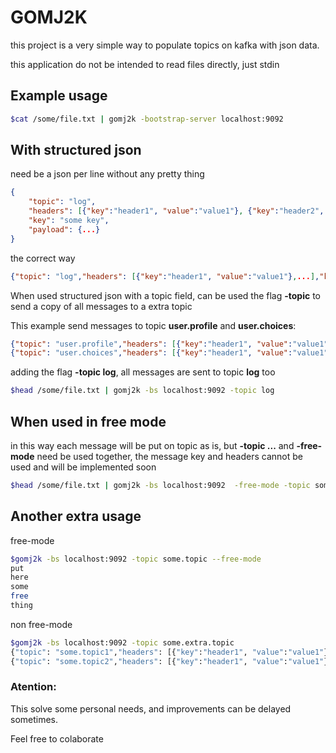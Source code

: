 # GOMJ2K

this project is a very simple way to populate topics on kafka with json data.

this application do not be intended to read files directly, just stdin

## Example usage

```bash
$cat /some/file.txt | gomj2k -bootstrap-server localhost:9092  
```

## With structured json

need be a json per line without any pretty thing  

```json
{
    "topic": "log",
    "headers": [{"key":"header1", "value":"value1"}, {"key":"header2", "value":"value2"}],
    "key": "some key",
    "payload": {...}
}
```

the correct way

```json
{"topic": "log","headers": [{"key":"header1", "value":"value1"},...],"key": "some key","payload": {...}}
```

When used structured json with a topic field, can be used the flag **-topic** to send a copy of all messages to a extra topic

This example send messages to topic **user.profile** and **user.choices**:

```json
{"topic": "user.profile","headers": [{"key":"header1", "value":"value1"},...],"key": "some key","payload": {...}}
{"topic": "user.choices","headers": [{"key":"header1", "value":"value1"},...],"key": "some key","payload": {...}}
```

adding the flag **-topic log**, all messages are sent to topic **log** too

```bash
$head /some/file.txt | gomj2k -bs localhost:9092 -topic log
```

## When used in free mode

in this way each message will be put on topic as is, but **-topic ...** and **-free-mode** need be used together, the message key and headers cannot be used and will be implemented soon

```bash
$head /some/file.txt | gomj2k -bs localhost:9092  -free-mode -topic some.topic
```

## Another extra usage

free-mode

```bash
$gomj2k -bs localhost:9092 -topic some.topic --free-mode
put
here
some 
free 
thing
```

non free-mode

```bash
$gomj2k -bs localhost:9092 -topic some.extra.topic
{"topic": "some.topic1","headers": [{"key":"header1", "value":"value1"},...],"key": "some key","payload": {...}}
{"topic": "some.topic2","headers": [{"key":"header1", "value":"value1"},...],"key": "some key","payload": {...}}
```

### **Atention:**

This solve some personal needs, and improvements can be delayed sometimes.

Feel free to colaborate